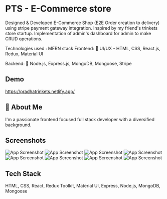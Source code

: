 
# PTS - E-Commerce store

Designed & Developed E-Commerce Shop (E2E Order creation to delivery) using stripe payment gateway integration. Inspired by my friend's trinkets store startup. Implementation of admin's dashboard for admin to make CRUD operations.

Technologies used : MERN stack
Frontend:
💊 UI/UX - HTML, CSS, React.js, Redux, Material UI

Backend:
💊 Node.js, Express.js, MongoDB, Mongoose, Stripe
## Demo

https://pradhatrinkets.netlify.app/






## 🚀 About Me
I'm a passionate frontend focused full stack developer with a diversified background.

## Screenshots

![App Screenshot](https://res.cloudinary.com/dakjaxu4j/image/upload/v1651222233/PTS%20screenshots/Home_o91sde.png)
![App Screenshot](https://res.cloudinary.com/dakjaxu4j/image/upload/v1651222246/PTS%20screenshots/Products_qurh09.png)
![App Screenshot](https://res.cloudinary.com/dakjaxu4j/image/upload/v1651222214/PTS%20screenshots/Cart_kdivdv.png)
![App Screenshot](https://res.cloudinary.com/dakjaxu4j/image/upload/v1651222220/PTS%20screenshots/Checkout_fyut1j.png)
![App Screenshot](https://res.cloudinary.com/dakjaxu4j/image/upload/v1651222237/PTS%20screenshots/Orders_zw3hmt.png)
![App Screenshot](https://res.cloudinary.com/dakjaxu4j/image/upload/v1651222193/PTS%20screenshots/Admin_dashboard_1_waie6i.png)
![App Screenshot](https://res.cloudinary.com/dakjaxu4j/image/upload/v1651222202/PTS%20screenshots/Admin_dashboard_2_wu4jch.png)
![App Screenshot](https://res.cloudinary.com/dakjaxu4j/image/upload/v1651222207/PTS%20screenshots/Admin_dashboard_3_hfevcj.png)
## Tech Stack

 HTML, CSS, React, Redux Toolkit, Material UI, Express, Node.js, MongoDB, Mongoose




